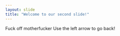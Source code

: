 ```yaml
---
layout: slide
title: "Welcome to our second slide!"
---
```

Fuck off motherfucker
Use the left arrow to go back!
